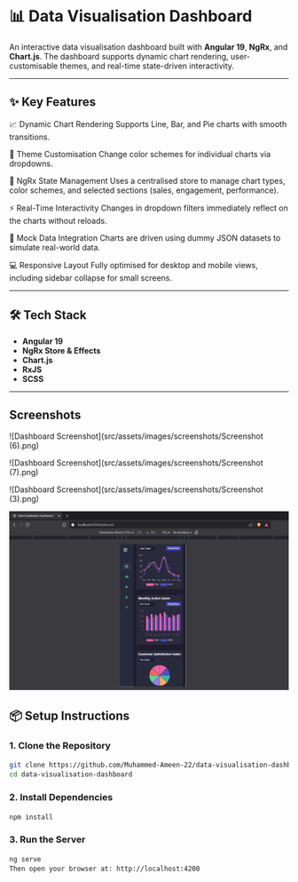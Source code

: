 # 📊 Data Visualisation Dashboard

An interactive data visualisation dashboard built with **Angular 19**, **NgRx**, and **Chart.js**. The dashboard supports dynamic chart rendering, user-customisable themes, and real-time state-driven interactivity.

---

## ✨ Key Features
📈 Dynamic Chart Rendering
Supports Line, Bar, and Pie charts with smooth transitions.

🎨 Theme Customisation
Change color schemes for individual charts via dropdowns.

🧠 NgRx State Management
Uses a centralised store to manage chart types, color schemes, and selected sections (sales, engagement, performance).

⚡ Real-Time Interactivity
Changes in dropdown filters immediately reflect on the charts without reloads.

🧪 Mock Data Integration
Charts are driven using dummy JSON datasets to simulate real-world data.

💻 Responsive Layout
Fully optimised for desktop and mobile views, including sidebar collapse for small screens.

---

## 🛠 Tech Stack

- **Angular 19**
- **NgRx Store & Effects**
- **Chart.js**
- **RxJS**
- **SCSS**

---
##  Screenshots
![Dashboard Screenshot](src/assets/images/screenshots/Screenshot (6).png)

![Dashboard Screenshot](src/assets/images/screenshots/Screenshot (7).png)

![Dashboard Screenshot](src/assets/images/screenshots/Screenshot (3).png)

![Dashboard Screenshot](src/assets/images/screenshots/mobile-screen.png)

## 📦 Setup Instructions

### 1. Clone the Repository

```bash
git clone https://github.com/Muhammed-Ameen-22/data-visualisation-dashboard.git
cd data-visualisation-dashboard
````
### 2. Install Dependencies

```bash
npm install
````
### 3. Run the Server

```bash
ng serve
Then open your browser at: http://localhost:4200
```

